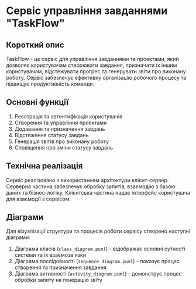 # Сервіс управління завданнями "TaskFlow"

## Короткий опис

TaskFlow - це сервіс для управління завданнями та проектами, який дозволяє користувачам створювати завдання, призначати їх іншим користувачам, відстежувати прогрес та генерувати звіти про виконану роботу. Сервіс забезпечує ефективну організацію робочого процесу та підвищує продуктивність команди.

## Основні функції

1. Реєстрація та автентифікація користувачів
2. Створення та управління проектами
3. Додавання та призначення завдань
4. Відстеження статусу завдань
5. Генерація звітів про виконану роботу
6. Сповіщення про зміни статусу завдань

## Технічна реалізація

Сервіс реалізовано з використанням архітектури клієнт-сервер. Серверна частина забезпечує обробку запитів, взаємодію з базою даних та бізнес-логіку. Клієнтська частина надає інтерфейс користувача для взаємодії з сервісом.

## Діаграми

Для візуалізації структури та процесів роботи сервісу створено наступні діаграми:

1. Діаграма класів (`class_diagram.puml`) - відображає основні сутності системи та їх взаємозв'язки
2. Діаграма послідовності (`sequence_diagram.puml`) - показує процес створення та призначення завдання
3. Діаграма активності (`activity_diagram.puml`) - демонструє процес обробки запиту на генерацію звіту